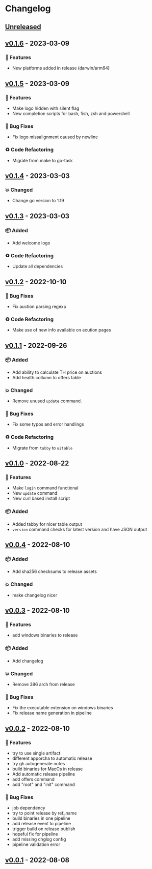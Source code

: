 <!-- markdownlint-disable MD012 -->
# Changelog

## [Unreleased]

## [v0.1.6] - 2023-03-09

### 🎉 Features

- New platforms added in release (darwin/arm64)

## [v0.1.5] - 2023-03-09

### 🎉 Features

- Make logo hidden with silent flag
- New completion scripts for bash, fish, zsh and powershell

### 🐞 Bug Fixes

- Fix logo missalignment caused by newline

### ♻ Code Refactoring

- Migrate from make to go-task

## [v0.1.4] - 2023-03-03

### 💥 Changed

- Change go version to 1.19

## [v0.1.3] - 2023-03-03

### 📦 Added

- Add welcome logo

### ♻ Code Refactoring

- Update all dependencies

## [v0.1.2] - 2022-10-10

### 🐞 Bug Fixes

- Fix auction parsing regexp

### ♻ Code Refactoring

- Make use of new info available on acution pages

## [v0.1.1] - 2022-09-26

### 📦 Added

- Add ability to calculate TH price on auctions
- Add health collumn to offers table

### 💥 Changed

- Remove unused `update` command.

### 🐞 Bug Fixes

- Fix some typos and error handlings

### ♻ Code Refactoring

- Migrate from `tabby` to `uitable`

## [v0.1.0] - 2022-08-22

### 🎉 Features

- Make `login` command functional
- New `update` command
- New curl based install script

### 📦 Added

- Added tabby for nicer table output
- `version` command checks for latest version and have JSON output

## [v0.0.4] - 2022-08-10

### 📦 Added

- Add sha256 checksums to release assets

### 💥 Changed

- make changelog nicer

## [v0.0.3] - 2022-08-10

### 🎉 Features

- add windows binaries to release

### 📦 Added

- Add changelog

### 💥 Changed

- Remove 386 arch from release

### 🐞 Bug Fixes

- Fix the executable extension on windows binaries
- Fix release name generation in pipeline

## [v0.0.2] - 2022-08-10

### 🎉 Features

- try to use single artifact
- different apporcha to automatic release
- try gh autogenerate notes
- build binaries for MacOs in release
- Add automatic release pipeline
- add offers command
- add "root" and "init" command

### 🐞 Bug Fixes

- job dependency
- try to point release by ref_name
- build binaries in one pipeline
- add release event to pipeline
- trigger build on release publish
- hopeful fix for pipeline
- add missing chglog config
- pipeline validation error

## [v0.0.1] - 2022-08-08


[Unreleased]: https://github.com/vaclav-dvorak/veribi-cli/compare/v0.1.6...HEAD
[v0.1.6]: https://github.com/vaclav-dvorak/veribi-cli/compare/v0.1.5...v0.1.6
[v0.1.5]: https://github.com/vaclav-dvorak/veribi-cli/compare/v0.1.4...v0.1.5
[v0.1.4]: https://github.com/vaclav-dvorak/veribi-cli/compare/v0.1.3...v0.1.4
[v0.1.3]: https://github.com/vaclav-dvorak/veribi-cli/compare/v0.1.2...v0.1.3
[v0.1.2]: https://github.com/vaclav-dvorak/veribi-cli/compare/v0.1.1...v0.1.2
[v0.1.1]: https://github.com/vaclav-dvorak/veribi-cli/compare/v0.1.0...v0.1.1
[v0.1.0]: https://github.com/vaclav-dvorak/veribi-cli/compare/v0.0.4...v0.1.0
[v0.0.4]: https://github.com/vaclav-dvorak/veribi-cli/compare/v0.0.3...v0.0.4
[v0.0.3]: https://github.com/vaclav-dvorak/veribi-cli/compare/v0.0.2...v0.0.3
[v0.0.2]: https://github.com/vaclav-dvorak/veribi-cli/compare/v0.0.1...v0.0.2
[v0.0.1]: https://github.com/vaclav-dvorak/veribi-cli/releases/tag/v0.0.1

